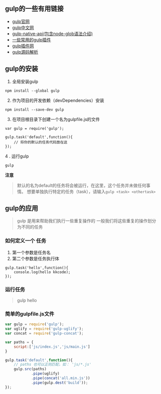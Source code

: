 ## gulp的一些有用链接
+ [gulp官网](http://gulpjs.com/)
+ [gulp中文网](http://www.gulpjs.com.cn/)
+ [gulp-native-api(包含node-glob语法介绍)](https://github.com/kkcode24/blog/blob/master/2018/2018-04-09-gulp-native-api.md)
+ [一些常用的gulp插件](https://github.com/kkcode24/blog/edit/master/2018/2018-04-13-gulp-plugins.md)
+ [gulp插件网](https://gulpjs.com/plugins/)
+ [gulp源码解析](http://www.cnblogs.com/vajoy/p/6349817.html)

## gulp的安装
1. 全局安装gulp
```
npm install --global gulp
```
2. 作为项目的开发依赖（devDependencies）安装
```
npm install --save-dev gulp
```
3. 在项目根目录下创建一个名为gulpfile.js的文件

```
var gulp = require('gulp');

gulp.task('default',function(){
	// 将你的默认的任务代码放在这
});
```

4 . 运行gulp

```
gulp
```

**注意**
> 默认的名为default的任务将会被运行，在这里，这个任务并未做任何事情。
想要单独执行特定的任务（task），请输入```gulp <task> <othertask>```

## gulp的应用
> gulp 是用来帮助我们执行一些重复操作的
一般我们将这些重复的操作划分为不同的任务

### 如何定义一个 任务

1. 第一个参数是任务名
2. 第二个参数是任务执行体
```
gulp.task('hello',function(){
	console.log(hello kkcode);
});
```

### 运行任务
> gulp hello


### 简单的gulpfile.js文件
```gulpfile.js
var gulp = require('gulp');
var uglify = require('gulp-uglify');
var concat = require('gulp-concat');

var paths = {
	script:['js/index.js','js/main.js']
}

gulp.task('default',function(){
	// paths 也可以正则匹配，如： 'js/*.js'
	gulp.src(paths)
			.pipe(uglify)
			.pipe(concat('all.min.js'))
			.pipe(gulp.dest('build'));
});
```

